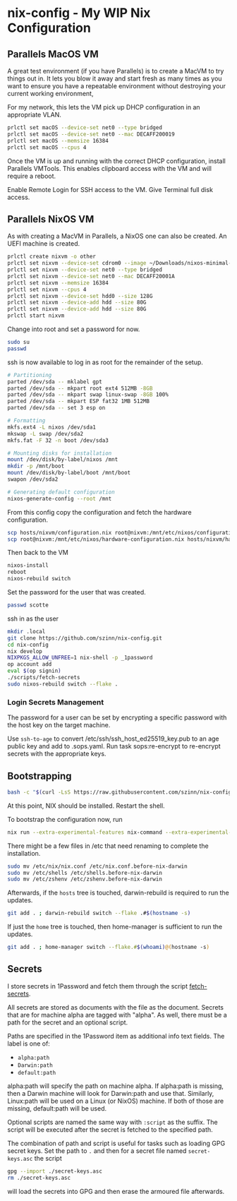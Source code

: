 # nix-config - My WIP Nix Configuration

## Parallels MacOS VM

A great test environment (if you have Parallels) is to create a MacVM to try things out in.
It lets you blow it away and start fresh as many times as you want to ensure you have a repeatable environment without destroying your current working environment,

For my network, this lets the VM pick up DHCP configuration in an appropriate VLAN.

```sh
prlctl set macOS --device-set net0 --type bridged
prlctl set macOS --device-set net0 --mac DECAFF200019
prlctl set macOS --memsize 16384
prlctl set macOS --cpus 4
```

Once the VM is up and running with the correct DHCP configuration, install Parallels VMTools. This enables clipboard access with the VM and will require a reboot.

Enable Remote Login for SSH access to the VM. Give Terminal full disk access.

## Parallels NixOS VM

As with creating a MacVM in Parallels, a NixOS one can also be created. An UEFI machine
is created.

```sh
prlctl create nixvm -o other
prlctl set nixvm --device-set cdrom0 --image ~/Downloads/nixos-minimal-23.11.1697.781e2a9797ec-aarch64-linux.iso  --connect
prlctl set nixvm --device-set net0 --type bridged
prlctl set nixvm --device-set net0 --mac DECAFF20001A
prlctl set nixvm --memsize 16384
prlctl set nixvm --cpus 4
prlctl set nixvm --device-set hdd0 --size 128G
prlctl set nixvm --device-add hdd --size 80G
prlctl set nixvm --device-add hdd --size 80G
prlctl start nixvm
```

Change into root and set a password for now.

```sh
sudo su
passwd
```

ssh is now available to log in as root for the remainder of the setup.

```sh
# Partitioning
parted /dev/sda -- mklabel gpt
parted /dev/sda -- mkpart root ext4 512MB -8GB
parted /dev/sda -- mkpart swap linux-swap -8GB 100%
parted /dev/sda -- mkpart ESP fat32 1MB 512MB
parted /dev/sda -- set 3 esp on

# Formatting
mkfs.ext4 -L nixos /dev/sda1
mkswap -L swap /dev/sda2
mkfs.fat -F 32 -n boot /dev/sda3

# Mounting disks for installation
mount /dev/disk/by-label/nixos /mnt
mkdir -p /mnt/boot
mount /dev/disk/by-label/boot /mnt/boot
swapon /dev/sda2

# Generating default configuration
nixos-generate-config --root /mnt
```

From this config copy the configuration and fetch the hardware configuration.

```sh
scp hosts/nixvm/configuration.nix root@nixvm:/mnt/etc/nixos/configuration.nix
scp root@nixvm:/mnt/etc/nixos/hardware-configuration.nix hosts/nixvm/hardware-configuration.nix
```

Then back to the VM

```sh
nixos-install
reboot
nixos-rebuild switch
```

Set the password for the user that was created.

```sh
passwd scotte
```

ssh in as the user

```sh
mkdir .local
git clone https://github.com/szinn/nix-config.git
cd nix-config
nix develop
NIXPKGS_ALLOW_UNFREE=1 nix-shell -p _1password
op account add
eval $(op signin)
./scripts/fetch-secrets
sudo nixos-rebuild switch --flake .
```

### Login Secrets Management

The password for a user can be set by encrypting a specific password with the host key on the target machine.

Use `ssh-to-age` to convert /etc/ssh/ssh_host_ed25519_key.pub to an age public key and add to .sops.yaml.
Run task sops:re-encrypt to re-encrypt secrets with the appropriate keys.

## Bootstrapping

```sh
bash -c "$(curl -LsS https://raw.githubusercontent.com/szinn/nix-config/main/bootstrap.sh)"
```

At this point, NIX should be installed. Restart the shell.

To bootstrap the configuration now, run

```sh
nix run --extra-experimental-features nix-command --extra-experimental-features flakes nix-darwin -- switch --flake .#$(hostname -s)
```

There might be a few files in /etc that need renaming to complete the installation.

```sh
sudo mv /etc/nix/nix.conf /etc/nix.conf.before-nix-darwin
sudo mv /etc/shells /etc/shells.before-nix-darwin
sudo mv /etc/zshenv /etc/zshenv.before-nix-darwin
```

Afterwards, if the `hosts` tree is touched, darwin-rebuild is required to run the updates.

```sh
git add . ; darwin-rebuild switch --flake .#$(hostname -s)
```

If just the `home` tree is touched, then home-manager is sufficient to run the updates.

```sh
git add . ; home-manager switch --flake.#$(whoami)@(hostname -s)
```

## Secrets

I store secrets in 1Password and fetch them through the script [fetch-secrets](./scripts/fetch-secrets).

All secrets are stored as documents with the file as the document. Secrets that are for machine alpha are tagged with "alpha".
As well, there must be a path for the secret and an optional script.

Paths are specified in the 1Password item as additional info text fields. The label is one of:

* `alpha:path`
* `Darwin:path`
* `default:path`

alpha:path will specify the path on machine alpha. If alpha:path is missing, then a Darwin machine will look for Darwin:path and use that.
Similarly, Linux:path will be used on a Linux (or NixOS) machine. If both of those are missing, default:path will be used.

Optional scripts are named the same way with `:script` as the suffix. The script will be executed after the secret is fetched to the specified path.

The combination of path and script is useful for tasks such as loading GPG secret keys. Set the path to `.` and then for a secret file named `secret-keys.asc`
the script

```sh
gpg --import ./secret-keys.asc
rm ./secret-keys.asc
```

will load the secrets into GPG and then erase the armoured file afterwards.
